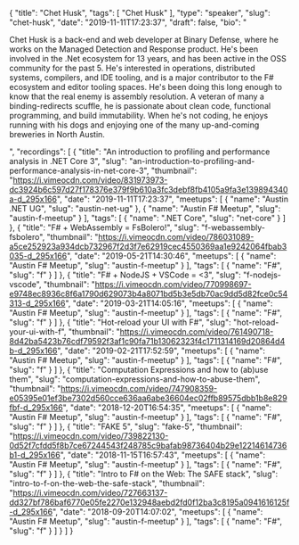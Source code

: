 {
  "title": "Chet Husk",
  "tags": [
    "Chet Husk"
  ],
  "type": "speaker",
  "slug": "chet-husk",
  "date": "2019-11-11T17:23:37",
  "draft": false,
  "bio": "<p>Chet Husk is a back-end and web developer at Binary Defense, where he works on the Managed Detection and Response product. He's been involved in the .Net ecosystem for 13 years, and has been active in the OSS community for the past 5. He's interested in operations, distributed systems, compilers, and IDE tooling, and is a major contributor to the F# ecosystem and editor tooling spaces. He's been doing this long enough to know that the real enemy is assembly resolution. A veteran of many a binding-redirects scuffle, he is passionate about clean code, functional programming, and build immutability. When he's not coding, he enjoys running with his dogs and enjoying one of the many up-and-coming breweries in North Austin.</p>",
  "recordings": [
    {
      "title": "An introduction to profiling and performance analysis in .NET Core 3",
      "slug": "an-introduction-to-profiling-and-performance-analysis-in-net-core-3",
      "thumbnail": "https://i.vimeocdn.com/video/831973973-dc3924b6c597d27f178376e379f9b610a3fc3debf8fb4105a9fa3e139894340a-d_295x166",
      "date": "2019-11-11T17:23:37",
      "meetups": [
        {
          "name": "Austin .NET UG",
          "slug": "austin-net-ug"
        },
        {
          "name": "Austin F# Meetup",
          "slug": "austin-f-meetup"
        }
      ],
      "tags": [
        {
          "name": ".NET Core",
          "slug": "net-core"
        }
      ]
    },
    {
      "title": "F# + WebAssembly = FsBolero!",
      "slug": "f-webassembly-fsbolero",
      "thumbnail": "https://i.vimeocdn.com/video/786031089-a5ce252923a934dcb732967f2d3f7e62919cec4550369aa1e9242064fbab3035-d_295x166",
      "date": "2019-05-21T14:30:46",
      "meetups": [
        {
          "name": "Austin F# Meetup",
          "slug": "austin-f-meetup"
        }
      ],
      "tags": [
        {
          "name": "F#",
          "slug": "f"
        }
      ]
    },
    {
      "title": "F# + NodeJS + VSCode = <3",
      "slug": "f-nodejs-vscode",
      "thumbnail": "https://i.vimeocdn.com/video/770998697-e9748ec8936c8f6a1790d629073b4a8071bd5b3e5db70ac9dd5d82fce0c54313-d_295x166",
      "date": "2019-03-21T14:05:16",
      "meetups": [
        {
          "name": "Austin F# Meetup",
          "slug": "austin-f-meetup"
        }
      ],
      "tags": [
        {
          "name": "F#",
          "slug": "f"
        }
      ]
    },
    {
      "title": "Hot-reload your UI with F#",
      "slug": "hot-reload-your-ui-with-f",
      "thumbnail": "https://i.vimeocdn.com/video/761490718-8d42ba5423b76cdf79592f3af1c90fa71b13062323f4c1711314169d20864d4b-d_295x166",
      "date": "2019-02-21T17:52:59",
      "meetups": [
        {
          "name": "Austin F# Meetup",
          "slug": "austin-f-meetup"
        }
      ],
      "tags": [
        {
          "name": "F#",
          "slug": "f"
        }
      ]
    },
    {
      "title": "Computation Expressions and how to (ab)use them",
      "slug": "computation-expressions-and-how-to-abuse-them",
      "thumbnail": "https://i.vimeocdn.com/video/747908359-e05395e01ef3be7302d560cce636aa6abe36604ec02ffb89575dbb1b8e829fbf-d_295x166",
      "date": "2018-12-20T16:54:35",
      "meetups": [
        {
          "name": "Austin F# Meetup",
          "slug": "austin-f-meetup"
        }
      ],
      "tags": [
        {
          "name": "F#",
          "slug": "f"
        }
      ]
    },
    {
      "title": "FAKE 5",
      "slug": "fake-5",
      "thumbnail": "https://i.vimeocdn.com/video/739822130-0d52f7cfdd5f8b7ce67244543f248785c9bafab98736404b29e12214614736b1-d_295x166",
      "date": "2018-11-15T16:57:43",
      "meetups": [
        {
          "name": "Austin F# Meetup",
          "slug": "austin-f-meetup"
        }
      ],
      "tags": [
        {
          "name": "F#",
          "slug": "f"
        }
      ]
    },
    {
      "title": "Intro to F# on the Web: The SAFE stack",
      "slug": "intro-to-f-on-the-web-the-safe-stack",
      "thumbnail": "https://i.vimeocdn.com/video/727663137-dd327bf786baf6770e05fe2270e132948aebd2fd0f12ba3c8195a0941616125f-d_295x166",
      "date": "2018-09-20T14:07:02",
      "meetups": [
        {
          "name": "Austin F# Meetup",
          "slug": "austin-f-meetup"
        }
      ],
      "tags": [
        {
          "name": "F#",
          "slug": "f"
        }
      ]
    }
  ]
}